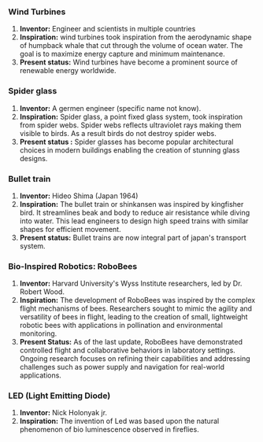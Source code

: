 
### Wind Turbines
1. **Inventor:** Engineer and scientists in multiple countries
2. **Inspiration:** wind turbines took inspiration from the aerodynamic shape of humpback whale that cut through the volume of ocean water. The goal is to maximize energy capture and minimum maintenance.
3. **Present status:** Wind turbines have become a prominent source of renewable energy worldwide.
### Spider glass
1. **Inventor:** A germen engineer (specific name not know).
2. **Inspiration:** Spider glass, a point fixed glass system, took inspiration from spider webs. Spider webs reflects ultraviolet rays making them visible to birds. As a result birds do not destroy spider webs.
3. **Present status :** Spider glasses has become popular architectural choices in modern buildings enabling the creation of stunning glass designs.
### Bullet train
1. **Inventor:** Hideo Shima (Japan 1964)
2. **Inspiration:** The bullet train or shinkansen was inspired by kingfisher bird. It streamlines beak and body to reduce air resistance while diving into water. This lead engineers to design high speed trains with similar shapes for efficient movement.
3. **Present status:** Bullet trains are now integral part of japan's transport system.
### Bio-Inspired Robotics: RoboBees
1. **Inventor:** Harvard University's Wyss Institute researchers, led by Dr. Robert Wood.
2. **Inspiration:** The development of RoboBees was inspired by the complex flight mechanisms of bees. Researchers sought to mimic the agility and versatility of bees in flight, leading to the creation of small, lightweight robotic bees with applications in pollination and environmental monitoring.
3. **Present Status:** As of the last update, RoboBees have demonstrated controlled flight and collaborative behaviors in laboratory settings. Ongoing research focuses on refining their capabilities and addressing challenges such as power supply and navigation for real-world applications.
### LED (Light Emitting Diode)
1. **Inventor:** Nick Holonyak jr.
2. **Inspiration:** The invention of Led was based upon the natural phenomenon of bio luminescence observed in fireflies. 
